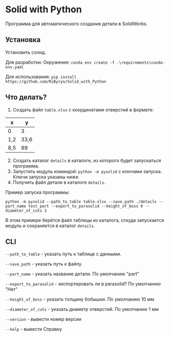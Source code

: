 # Solid with Python
Программа для автоматического создания детали в SolidWorks.

## Установка

Установить солид.

Для разработки:
Окружение:
`conda env create -f .\requirements\conda-env.yaml`

Для использования:
`pip install https://github.com/RiByryn/Solid_with_Python`


## Что делать?

1. Создать файл `table.xlsx` с координатами отверстий в формате: 

| x           | y           |
| ----------- | ----------- |
| 0           | 3           |
| 1,2         | 33,6        |
| 8,5         | 99          |


2. Создать каталог `details` в каталоге, из которого будет запускаться программа.
3. Запустить модуль командой:
`python -m pysolid` c ключами запуска.
Ключи запуска указаны ниже.
3. Получить файл детали в каталоге `details`.

Пример запуска программы:

`python -m pysolid --path_to_table table.xlsx --save_path ./details --part_name test_part --export_to_parasolid --height_of_boss 9 --diameter_of_cuts 2`

В этом примере берётся файл таблицы из каталога, откуда запускается модуль и сохраняется в каталог `details`.

## CLI
`--path_to_table` - указать путь к таблице с данными.

`--save_path` - указать путь к файлу.

`--part_name` - указать название детали. По умолчанию "part"

`--export_to_parasolid` - экспортировать ли в parasolid? По умолчанию "Нет"

`--height_of_boss` - указать толщину бобышки. По умолчанию 10 мм

`--diameter_of_cuts` - указать диаметр отверстий. По умолчанию 1 мм

`--version` - вывести номер версии

`--help` - вывести Справку
